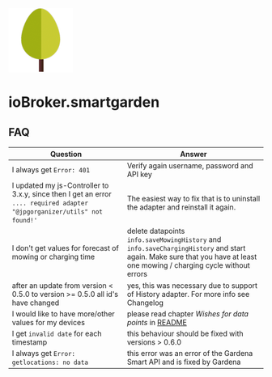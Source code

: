 ![Logo](admin/smartgarden.png) 

# ioBroker.smartgarden

## FAQ


| Question | Answer |
| - | - |
| I always get `Error: 401` | Verify again username, password and API key |
| I updated my js-Controller to 3.x.y, since then I get an error `.... required adapter "@jpgorganizer/utils" not found!'` | The easiest way to fix that is to uninstall the adapter and reinstall it again.|
| I don't get values for forecast of mowing or charging time | delete datapoints `info.saveMowingHistory` and   `info.saveChargingHistory` and start again. Make sure that you have at least one mowing / charging cycle without errors |
| after an update from version < 0.5.0 to version >= 0.5.0 all id's have changed | yes, this was necessary due to support of History adapter. For more info see Changelog |
| I would like to have more/other values for my devices | please read chapter *Wishes for data points* in [README](README.md) |
| I get `invalid date` for each timestamp | this behaviour should be fixed with versions > 0.6.0 |
| I always get `Error: getlocations: no data` | this error was an error of the Gardena Smart API and is fixed by Gardena |

 


<!--- SVN: $Rev: 2158 $ $Date: 2020-06-11 19:26:13 +0200 (Do, 11 Jun 2020) $ --->